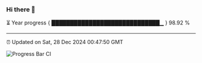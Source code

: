 ### Hi there 👋

⏳ Year progress { █████████████████████████████▁ } 98.92 %

---

⏰ Updated on Sat, 28 Dec 2024 00:47:50 GMT

![Progress Bar CI](https://github.com/Shyam-Makwana/GitHub-Actions-Demo/workflows/Progress%20Bar%20CI/badge.svg)
